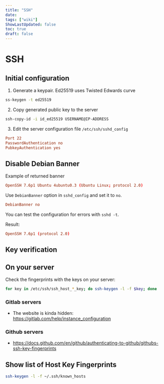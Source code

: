 ```yaml
---
title: "SSH"
date:
tags: ["wiki"]
ShowLastUpdated: false
toc: true
draft: false
---
```


# SSH

## Initial configuration

1. Generate a keypair. Ed25519 uses Twisted Edwards curve

```sh
ss-keygen -t ed25519
```

2. Copy generated public key to the server

```sh
ssh-copy-id -i id_ed25519 USERNAME@IP-ADDRESS
```

3. Edit the server configuration file `/etc/ssh/sshd_config`

```conf
Port 22
PasswordAuthentication no
PubkeyAuthentication yes
```
## Disable Debian Banner

Example of returned banner

```conf
OpenSSH 7.6p1 Ubuntu 4ubuntu0.3 (Ubuntu Linux; protocol 2.0)
```

Use `DebianBanner` option in `sshd_config` and set it to `no`.
```conf
DebianBanner no
```

You can test the configuration for errors with `sshd -t`.

Result:

```conf
OpenSSH 7.6p1 (protocol 2.0)
```

## Key verification

## On your server

Check the fingerprints with the keys on your server:

```sh
for key in /etc/ssh/ssh_host_*_key; do ssh-keygen -l -f $key; done
```

### Gitlab servers

- The website is kinda hidden: <https://gitlab.com/help/instance_configuration>

### Github servers

- <https://docs.github.com/en/github/authenticating-to-github/githubs-ssh-key-fingerprints>

## Show list of Host Key Fingerprints

```sh
ssh-keygen -l -f ~/.ssh/known_hosts
```


